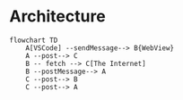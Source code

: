 # Architecture

```mermaid
flowchart TD
    A[VSCode] --sendMessage--> B{WebView}
    A --post--> C
    B -- fetch --> C[The Internet]
    B --postMessage--> A
    C --post--> B
    C --post--> A
    
``` 
